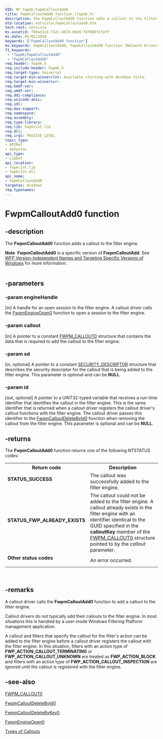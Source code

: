 ```yaml
---
UID: NF:fwpmk.FwpmCalloutAdd0
title: FwpmCalloutAdd0 function (fwpmk.h)
description: The FwpmCalloutAdd0 function adds a callout to the filter engine.Note  FwpmCalloutAdd0 is a specific version of FwpmCalloutAdd.
old-location: netvista\fwpmcalloutadd0.htm
tech.root: netvista
ms.assetid: f88a31c4-f42c-487d-b6d8-f8f609f2faff
ms.date: 05/02/2018
keywords: ["FwpmCalloutAdd0 function"]
ms.keywords: FwpmCalloutAdd0, FwpmCalloutAdd0 function [Network Drivers Starting with Windows Vista], fwpmk/FwpmCalloutAdd0, netvista.fwpmcalloutadd0, wfp_ref_2_funct_2_fwpm_b1548682-4f29-467f-916d-fa434260b0ae.xml
f1_keywords:
 - "fwpmk/FwpmCalloutAdd0"
 - "FwpmCalloutAdd0"
req.header: fwpmk.h
req.include-header: Fwpmk.h
req.target-type: Universal
req.target-min-winverclnt: Available starting with Windows Vista.
req.target-min-winversvr: 
req.kmdf-ver: 
req.umdf-ver: 
req.ddi-compliance: 
req.unicode-ansi: 
req.idl: 
req.max-support: 
req.namespace: 
req.assembly: 
req.type-library: 
req.lib: Fwpkclnt.lib
req.dll: 
req.irql: PASSIVE_LEVEL
topic_type:
- APIRef
- kbSyntax
api_type:
- LibDef
api_location:
- fwpkclnt.lib
- fwpkclnt.dll
api_name:
- FwpmCalloutAdd0
targetos: Windows
req.typenames: 
---
```


# FwpmCalloutAdd0 function


## -description


The 
  <b>FwpmCalloutAdd0</b> function adds a callout to the filter engine.
<div class="alert"><b>Note</b>  <b>FwpmCalloutAdd0</b> is a specific version of <b>FwpmCalloutAdd</b>. See <a href="https://docs.microsoft.com/windows/desktop/FWP/wfp-version-independent-names-and-targeting-specific-versions-of-windows">WFP Version-Independent Names and Targeting Specific Versions of Windows</a> for more information.</div><div> </div>

## -parameters




### -param engineHandle 
[in]
A handle for an open session to the filter engine. A callout driver calls the 
     <a href="https://docs.microsoft.com/windows-hardware/drivers/ddi/fwpmk/nf-fwpmk-fwpmengineopen0">FwpmEngineOpen0</a> function to open a
     session to the filter engine.


### -param callout 
[in]
A pointer to a constant 
     <a href="https://docs.microsoft.com/previous-versions/windows/hardware/drivers/ff550076(v=vs.85)">FWPM_CALLOUT0</a> structure that contains the
     data that is required to add the callout to the filter engine.


### -param sd 
[in, optional]
A pointer to a constant <a href="https://docs.microsoft.com/windows-hardware/drivers/ddi/ntifs/ns-ntifs-_security_descriptor">SECURITY_DESCRIPTOR</a> structure that describes the security descriptor for
     the callout that is being added to the filter engine. This parameter is optional and can be <b>NULL</b>.


### -param id 
[out, optional]
A pointer to a UINT32-typed variable that receives a run-time identifier that identifies the
     callout in the filter engine. This is the same identifier that is returned when a callout driver
     registers the callout driver's callout functions with the filter engine. The callout driver passes this
     identifier to the 
     <a href="https://docs.microsoft.com/windows-hardware/drivers/ddi/fwpmk/nf-fwpmk-fwpmcalloutdeletebyid0">FwpmCalloutDeleteById0</a> function
     when removing the callout from the filter engine. This parameter is optional and can be <b>NULL</b>.


## -returns



The 
     <b>FwpmCalloutAdd0</b> function returns one of the following NTSTATUS codes:

<table>
<tr>
<th>Return code</th>
<th>Description</th>
</tr>
<tr>
<td width="40%">
<dl>
<dt><b>STATUS_SUCCESS</b></dt>
</dl>
</td>
<td width="60%">
The callout was successfully added to the filter engine.

</td>
</tr>
<tr>
<td width="40%">
<dl>
<dt><b>STATUS_FWP_ALREADY_EXISTS</b></dt>
</dl>
</td>
<td width="60%">
The callout could not be added to the filter engine. A callout already exists in the filter
       engine with an identifier identical to the GUID specified in the 
       <b>calloutKey</b> member of the 
       <a href="https://docs.microsoft.com/previous-versions/windows/hardware/drivers/ff550076(v=vs.85)">FWPM_CALLOUT0</a> structure pointed to by the 
       <i>callout</i> parameter.

</td>
</tr>
<tr>
<td width="40%">
<dl>
<dt><b>Other status codes</b></dt>
</dl>
</td>
<td width="60%">
An error occurred.

</td>
</tr>
</table>
 




## -remarks



A callout driver calls the 
    <b>FwpmCalloutAdd0</b> function to add a callout to the filter engine.

Callout drivers do not typically add their callouts to the filter engine. In most situations this is
    handled by a user-mode Windows Filtering Platform management application.

A callout and filters that specify the callout for the filter's action can be added to the filter
    engine before a callout driver registers the callout with the filter engine. In this situation, filters
    with an action type of <b>FWP_ACTION_CALLOUT_TERMINATING</b> or <b>FWP_ACTION_CALLOUT_UNKNOWN</b> are treated as
    <b>FWP_ACTION_BLOCK</b> and filters with an action type of <b>FWP_ACTION_CALLOUT_INSPECTION</b> are ignored until the
    callout is registered with the filter engine.




## -see-also




<a href="https://docs.microsoft.com/previous-versions/windows/hardware/drivers/ff550076(v=vs.85)">FWPM_CALLOUT0</a>



<a href="https://docs.microsoft.com/windows-hardware/drivers/ddi/fwpmk/nf-fwpmk-fwpmcalloutdeletebyid0">FwpmCalloutDeleteById0</a>



<a href="https://docs.microsoft.com/windows-hardware/drivers/ddi/fwpmk/nf-fwpmk-fwpmcalloutdeletebykey0">FwpmCalloutDeleteByKey0</a>



<a href="https://docs.microsoft.com/windows-hardware/drivers/ddi/fwpmk/nf-fwpmk-fwpmengineopen0">FwpmEngineOpen0</a>



<a href="https://docs.microsoft.com/windows-hardware/drivers/network/types-of-callouts">Types of Callouts</a>
 

 

